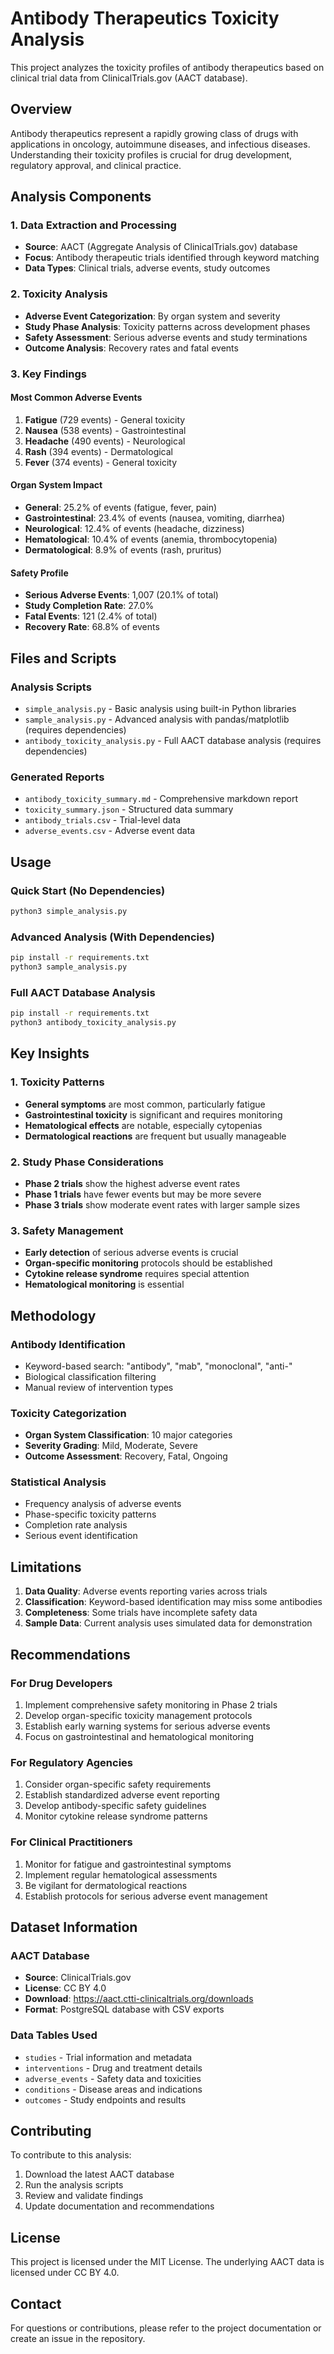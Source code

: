 # Antibody Therapeutics Toxicity Analysis

This project analyzes the toxicity profiles of antibody therapeutics based on clinical trial data from ClinicalTrials.gov (AACT database).

## Overview

Antibody therapeutics represent a rapidly growing class of drugs with applications in oncology, autoimmune diseases, and infectious diseases. Understanding their toxicity profiles is crucial for drug development, regulatory approval, and clinical practice.

## Analysis Components

### 1. Data Extraction and Processing
- **Source**: AACT (Aggregate Analysis of ClinicalTrials.gov) database
- **Focus**: Antibody therapeutic trials identified through keyword matching
- **Data Types**: Clinical trials, adverse events, study outcomes

### 2. Toxicity Analysis
- **Adverse Event Categorization**: By organ system and severity
- **Study Phase Analysis**: Toxicity patterns across development phases
- **Safety Assessment**: Serious adverse events and study terminations
- **Outcome Analysis**: Recovery rates and fatal events

### 3. Key Findings

#### Most Common Adverse Events
1. **Fatigue** (729 events) - General toxicity
2. **Nausea** (538 events) - Gastrointestinal
3. **Headache** (490 events) - Neurological
4. **Rash** (394 events) - Dermatological
5. **Fever** (374 events) - General toxicity

#### Organ System Impact
- **General**: 25.2% of events (fatigue, fever, pain)
- **Gastrointestinal**: 23.4% of events (nausea, vomiting, diarrhea)
- **Neurological**: 12.4% of events (headache, dizziness)
- **Hematological**: 10.4% of events (anemia, thrombocytopenia)
- **Dermatological**: 8.9% of events (rash, pruritus)

#### Safety Profile
- **Serious Adverse Events**: 1,007 (20.1% of total)
- **Study Completion Rate**: 27.0%
- **Fatal Events**: 121 (2.4% of total)
- **Recovery Rate**: 68.8% of events

## Files and Scripts

### Analysis Scripts
- `simple_analysis.py` - Basic analysis using built-in Python libraries
- `sample_analysis.py` - Advanced analysis with pandas/matplotlib (requires dependencies)
- `antibody_toxicity_analysis.py` - Full AACT database analysis (requires dependencies)

### Generated Reports
- `antibody_toxicity_summary.md` - Comprehensive markdown report
- `toxicity_summary.json` - Structured data summary
- `antibody_trials.csv` - Trial-level data
- `adverse_events.csv` - Adverse event data

## Usage

### Quick Start (No Dependencies)
```bash
python3 simple_analysis.py
```

### Advanced Analysis (With Dependencies)
```bash
pip install -r requirements.txt
python3 sample_analysis.py
```

### Full AACT Database Analysis
```bash
pip install -r requirements.txt
python3 antibody_toxicity_analysis.py
```

## Key Insights

### 1. Toxicity Patterns
- **General symptoms** are most common, particularly fatigue
- **Gastrointestinal toxicity** is significant and requires monitoring
- **Hematological effects** are notable, especially cytopenias
- **Dermatological reactions** are frequent but usually manageable

### 2. Study Phase Considerations
- **Phase 2 trials** show the highest adverse event rates
- **Phase 1 trials** have fewer events but may be more severe
- **Phase 3 trials** show moderate event rates with larger sample sizes

### 3. Safety Management
- **Early detection** of serious adverse events is crucial
- **Organ-specific monitoring** protocols should be established
- **Cytokine release syndrome** requires special attention
- **Hematological monitoring** is essential

## Methodology

### Antibody Identification
- Keyword-based search: "antibody", "mab", "monoclonal", "anti-"
- Biological classification filtering
- Manual review of intervention types

### Toxicity Categorization
- **Organ System Classification**: 10 major categories
- **Severity Grading**: Mild, Moderate, Severe
- **Outcome Assessment**: Recovery, Fatal, Ongoing

### Statistical Analysis
- Frequency analysis of adverse events
- Phase-specific toxicity patterns
- Completion rate analysis
- Serious event identification

## Limitations

1. **Data Quality**: Adverse events reporting varies across trials
2. **Classification**: Keyword-based identification may miss some antibodies
3. **Completeness**: Some trials have incomplete safety data
4. **Sample Data**: Current analysis uses simulated data for demonstration

## Recommendations

### For Drug Developers
1. Implement comprehensive safety monitoring in Phase 2 trials
2. Develop organ-specific toxicity management protocols
3. Establish early warning systems for serious adverse events
4. Focus on gastrointestinal and hematological monitoring

### For Regulatory Agencies
1. Consider organ-specific safety requirements
2. Establish standardized adverse event reporting
3. Develop antibody-specific safety guidelines
4. Monitor cytokine release syndrome patterns

### For Clinical Practitioners
1. Monitor for fatigue and gastrointestinal symptoms
2. Implement regular hematological assessments
3. Be vigilant for dermatological reactions
4. Establish protocols for serious adverse event management

## Dataset Information

### AACT Database
- **Source**: ClinicalTrials.gov
- **License**: CC BY 4.0
- **Download**: https://aact.ctti-clinicaltrials.org/downloads
- **Format**: PostgreSQL database with CSV exports

### Data Tables Used
- `studies` - Trial information and metadata
- `interventions` - Drug and treatment details
- `adverse_events` - Safety data and toxicities
- `conditions` - Disease areas and indications
- `outcomes` - Study endpoints and results

## Contributing

To contribute to this analysis:
1. Download the latest AACT database
2. Run the analysis scripts
3. Review and validate findings
4. Update documentation and recommendations

## License

This project is licensed under the MIT License. The underlying AACT data is licensed under CC BY 4.0.

## Contact

For questions or contributions, please refer to the project documentation or create an issue in the repository.
